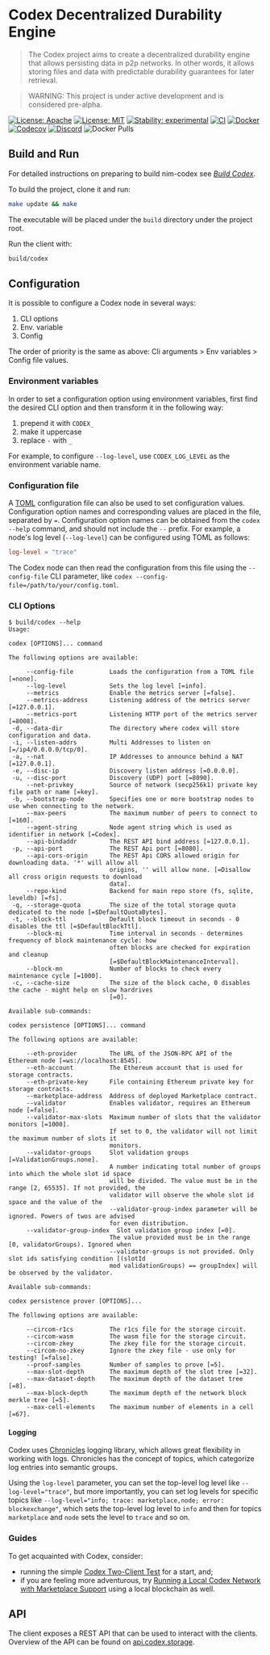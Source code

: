 # Codex Decentralized Durability Engine

> The Codex project aims to create a decentralized durability engine that
> allows persisting data in p2p networks. In other words, it allows storing 
> files and data with predictable durability guarantees for later retrieval.

> WARNING: This project is under active development and is considered pre-alpha.

[![License: Apache](https://img.shields.io/badge/License-Apache%202.0-blue.svg)](https://opensource.org/licenses/Apache-2.0)
[![License: MIT](https://img.shields.io/badge/License-MIT-blue.svg)](https://opensource.org/licenses/MIT)
[![Stability: experimental](https://img.shields.io/badge/stability-experimental-orange.svg)](#stability)
[![CI](https://github.com/codex-storage/nim-codex/actions/workflows/ci.yml/badge.svg?branch=master)](https://github.com/codex-storage/nim-codex/actions/workflows/ci.yml?query=branch%3Amaster)
[![Docker](https://github.com/codex-storage/nim-codex/actions/workflows/docker.yml/badge.svg?branch=master)](https://github.com/codex-storage/nim-codex/actions/workflows/docker.yml?query=branch%3Amaster)
[![Codecov](https://codecov.io/gh/codex-storage/nim-codex/branch/master/graph/badge.svg?token=XFmCyPSNzW)](https://codecov.io/gh/codex-storage/nim-codex)
[![Discord](https://img.shields.io/discord/895609329053474826)](https://discord.gg/CaJTh24ddQ)
![Docker Pulls](https://img.shields.io/docker/pulls/codexstorage/nim-codex)


## Build and Run

For detailed instructions on preparing to build nim-codex see [*Build Codex*](https://docs.codex.storage/learn/build).

To build the project, clone it and run:

```bash
make update && make
```

The executable will be placed under the `build` directory under the project
root.

Run the client with:

```bash
build/codex
```
## Configuration

It is possible to configure a Codex node in several ways:
 1. CLI options
 2. Env. variable
 3. Config

The order of priority is the same as above:
Cli arguments > Env variables > Config file values.

### Environment variables

In order to set a configuration option using environment variables,
first find the desired CLI option and then transform it in the following way:

 1. prepend it with `CODEX_`
 2. make it uppercase
 3. replace `-` with `_`

For example, to configure `--log-level`, use `CODEX_LOG_LEVEL` as the
environment variable name.

### Configuration file

A [TOML](https://toml.io/en/) configuration file can also be used to set
configuration values. Configuration option names and corresponding values are
placed in the file, separated by `=`. Configuration option names can be
obtained from the `codex --help` command, and should not include
the `--` prefix. For example, a node's log level (`--log-level`) can be
configured using TOML as follows:

```toml
log-level = "trace"
```

The Codex node can then read the configuration from this file using
the `--config-file` CLI parameter, like
`codex --config-file=/path/to/your/config.toml`.

### CLI Options

```
$ build/codex --help
Usage:

codex [OPTIONS]... command

The following options are available:

     --config-file          Loads the configuration from a TOML file [=none].
     --log-level            Sets the log level [=info].
     --metrics              Enable the metrics server [=false].
     --metrics-address      Listening address of the metrics server [=127.0.0.1].
     --metrics-port         Listening HTTP port of the metrics server [=8008].
 -d, --data-dir             The directory where codex will store configuration and data.
 -i, --listen-addrs         Multi Addresses to listen on [=/ip4/0.0.0.0/tcp/0].
 -a, --nat                  IP Addresses to announce behind a NAT [=127.0.0.1].
 -e, --disc-ip              Discovery listen address [=0.0.0.0].
 -u, --disc-port            Discovery (UDP) port [=8090].
     --net-privkey          Source of network (secp256k1) private key file path or name [=key].
 -b, --bootstrap-node       Specifies one or more bootstrap nodes to use when connecting to the network.
     --max-peers            The maximum number of peers to connect to [=160].
     --agent-string         Node agent string which is used as identifier in network [=Codex].
     --api-bindaddr         The REST API bind address [=127.0.0.1].
 -p, --api-port             The REST Api port [=8080].
     --api-cors-origin      The REST Api CORS allowed origin for downloading data. '*' will allow all
                            origins, '' will allow none. [=Disallow all cross origin requests to download
                            data].
     --repo-kind            Backend for main repo store (fs, sqlite, leveldb) [=fs].
 -q, --storage-quota        The size of the total storage quota dedicated to the node [=$DefaultQuotaBytes].
 -t, --block-ttl            Default block timeout in seconds - 0 disables the ttl [=$DefaultBlockTtl].
     --block-mi             Time interval in seconds - determines frequency of block maintenance cycle: how
                            often blocks are checked for expiration and cleanup
                            [=$DefaultBlockMaintenanceInterval].
     --block-mn             Number of blocks to check every maintenance cycle [=1000].
 -c, --cache-size           The size of the block cache, 0 disables the cache - might help on slow hardrives
                            [=0].

Available sub-commands:

codex persistence [OPTIONS]... command

The following options are available:

     --eth-provider         The URL of the JSON-RPC API of the Ethereum node [=ws://localhost:8545].
     --eth-account          The Ethereum account that is used for storage contracts.
     --eth-private-key      File containing Ethereum private key for storage contracts.
     --marketplace-address  Address of deployed Marketplace contract.
     --validator            Enables validator, requires an Ethereum node [=false].
     --validator-max-slots  Maximum number of slots that the validator monitors [=1000].
                            If set to 0, the validator will not limit the maximum number of slots it
                            monitors.
     --validator-groups     Slot validation groups [=ValidationGroups.none].
                            A number indicating total number of groups into which the whole slot id space
                            will be divided. The value must be in the range [2, 65535]. If not provided, the
                            validator will observe the whole slot id space and the value of the
                            --validator-group-index parameter will be ignored. Powers of twos are advised
                            for even distribution.
     --validator-group-index  Slot validation group index [=0].
                            The value provided must be in the range [0, validatorGroups). Ignored when
                            --validator-groups is not provided. Only slot ids satisfying condition [(slotId
                            mod validationGroups) == groupIndex] will be observed by the validator.

Available sub-commands:

codex persistence prover [OPTIONS]...

The following options are available:

     --circom-r1cs          The r1cs file for the storage circuit.
     --circom-wasm          The wasm file for the storage circuit.
     --circom-zkey          The zkey file for the storage circuit.
     --circom-no-zkey       Ignore the zkey file - use only for testing! [=false].
     --proof-samples        Number of samples to prove [=5].
     --max-slot-depth       The maximum depth of the slot tree [=32].
     --max-dataset-depth    The maximum depth of the dataset tree [=8].
     --max-block-depth      The maximum depth of the network block merkle tree [=5].
     --max-cell-elements    The maximum number of elements in a cell [=67].
```

#### Logging

Codex uses [Chronicles](https://github.com/status-im/nim-chronicles) logging
library, which allows great flexibility in working with logs.
Chronicles has the concept of topics, which categorize log entries into
semantic groups.

Using the `log-level` parameter, you can set the top-level log level like
`--log-level="trace"`, but more importantly, you can set log levels for
specific topics like `--log-level="info; trace: marketplace,node; error: blockexchange"`,
which sets the top-level log level to `info` and then for topics
`marketplace` and `node` sets the level to `trace` and so on.

### Guides

To get acquainted with Codex, consider:
* running the simple [Codex Two-Client Test](docs/TwoClientTest.md) for
  a start, and;
* if you are feeling more adventurous, try
  [Running a Local Codex Network with Marketplace Support](docs/Marketplace.md)
  using a local blockchain as well.

## API

The client exposes a REST API that can be used to interact with the clients.
Overview of the API can be found on [api.codex.storage](https://api.codex.storage).
